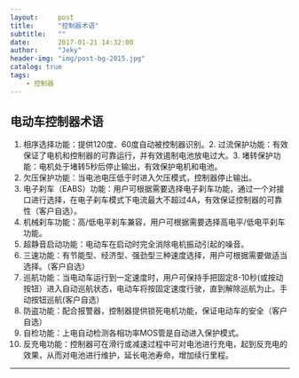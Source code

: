```yaml
---
layout:     post
title:      "控制器术语"
subtitle:   ""
date:       2017-01-21 14:32:00
author:     "Jeky"
header-img: "img/post-bg-2015.jpg"
catalog: true
tags:
    - 控制器
---
```

## 电动车控制器术语

1. 相序选择功能：提供120度、60度自动被控制器识别。2. 过流保护功能：有效保证了电机和控制器的可靠运行，并有效遏制电池放电过大。3. 堵转保护功能：电机处于堵转5秒后停止输出，有效保护电机和电池。
4. 欠压保护功能：当电池电压低于时进入欠压模式，控制器停止输出。
5. 电子刹车（EABS）功能：用户可根据需要选择电子刹车功能，通过一个对接口进行选择，在电子刹车模式下电流最大不超过4A，有效保证控制器的可靠性（客户自选）。
6. 机械刹车功能：高/低电平刹车兼容，用户可根据需要选择高电平/低电平刹车功能。
7. 超静音启动功能：电动车在启动时完全消除电机振动引起的噪音。
8. 三速功能：有节能型、经济型、强劲型三种速度选择，用户可根据需要做适当选择。（客户自选）
9. 巡航功能：当电动车运行到一定速度时，用户可保持手把固定8-10秒(或按动按钮）进入自动巡航状态，电动车将按固定速度行驶，直到解除巡航为止。手动按钮巡航(客户自选）
10. 防盗功能：配合报警器，控制器提供锁死电机功能，保证电动车的安全（客户自选）
11. 自检功能：上电自动检测各相功率MOS管是自动进入保护模式。
12. 反充电功能：控制器可在滑行或减速过程中可对电池进行充电，起到反充电的效果，从而对电池进行维护，延长电池寿命，增加续行里程。
----